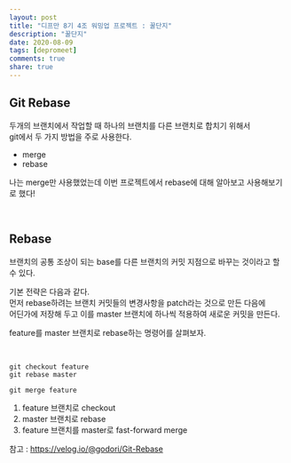 ```yaml
---
layout: post
title: "디프만 8기 4조 워밍업 프로젝트 : 꿀단지"  
description: "꿀단지"
date: 2020-08-09
tags: [depromeet]
comments: true
share: true
--- 
```



## Git Rebase     

두개의 브랜치에서 작업할 때 하나의 브랜치를 다른 브랜치로 합치기 위해서   
git에서 두 가지 방법을 주로 사용한다.   

- merge   
- rebase  

나는 merge만 사용했었는데 이번 프로젝트에서 rebase에 대해 알아보고 사용해보기로 했다!   

<br />           


## Rebase       

브랜치의 공통 조상이 되는 base를 다른 브랜치의 커밋 지점으로 바꾸는 것이라고 할 수 있다.      

기본 전략은 다음과 같다.      
먼저 rebase하려는 브랜치 커밋들의 변경사항을 patch라는 것으로 만든 다음에      
어딘가에 저장해 두고 이를 master 브랜치에 하나씩 적용하여 새로운 커밋을 만든다.       

feature를 master 브랜치로 rebase하는 명령어를 살펴보자.               

<br />     

```shell script
git checkout feature            
git rebase master            

git merge feature           
```

1. feature 브랜치로 checkout           
2. master 브랜치로 rebase           
3. feature 브랜치를 master로 fast-forward merge     


참고 : <https://velog.io/@godori/Git-Rebase>             